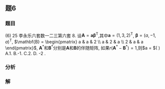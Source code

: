 ## 题6
### 题目
(6) 25 李永乐六套数一二三第六套 
8. 设$\mathbf{A} = \mathbf{a}{\mathbf{\beta }}^{\mathrm{T}}$,其中$\mathbf{a} = {(1,3,2)}^{\mathrm{T}}$, $\mathbf{\beta } = {(a,-1,a)}^{\mathrm{T}}$, $\mathbf{B} = \begin{pmatrix} a & a & 2 \\ a & 2 & a \\ 2 & a & a \end{pmatrix}$, ${\mathbf{A}}^{*}$和${\mathbf{B}}^{*}$分别是$\mathbf{A}$和$\mathbf{B}$的伴随矩阵, 如果$r({\mathbf{A}}^{*} - {\mathbf{B}}^{*}) = 1$,则$a = $( )
A.1. B.-1. C.2. D. -2 .
### 分析

### 解